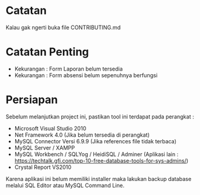 # Catatan

Kalau gak ngerti buka file CONTRIBUTING.md

# Catatan Penting

- Kekurangan : Form Laporan belum tersedia
- Kekurangan : Form absensi belum sepenuhnya berfungsi

# Persiapan

Sebelum melanjutkan project ini, pastikan tool ini terdapat pada perangkat :
- Microsoft Visual Studio 2010
- Net Framework 4.0 (Jika belum tersedia di perangkat)
- MySQL Connector Versi 6.9.9 (Jika references file tidak terbaca)
- MySQL Server / XAMPP
- MySQL Workbench / SQLYog / HeidiSQL / Adminer (Aplikasi lain : https://techtalk.gfi.com/top-10-free-database-tools-for-sys-admins/)
- Crystal Report VS2010

Karena aplikasi ini belum memiliki installer maka lakukan backup database melalui SQL Editor atau MySQL Command Line.